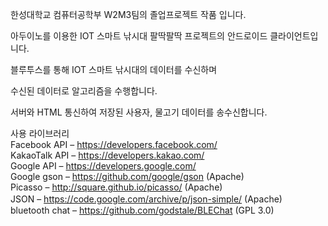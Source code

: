 한성대학교 컴퓨터공학부 W2M3팀의 졸업프로젝트 작품 입니다.

아두이노를 이용한 IOT 스마트 낚시대 팔딱팔딱 프로젝트의 안드로이드 클라이언트입니다.

블루투스를 통해 IOT 스마트 낚시대의 데이터를 수신하며

수신된 데이터로 알고리즘을 수행합니다.

서버와 HTML 통신하여 저장된 사용자, 물고기 데이터를 송수신합니다.

사용 라이브러리 <br>
Facebook API – https://developers.facebook.com/ <br>
KakaoTalk API – https://developers.kakao.com/ <br>
Google API – https://developers.google.com/ <br>
Google gson – https://github.com/google/gson (Apache) <br>
Picasso – http://square.github.io/picasso/ (Apache) <br>
JSON – https://code.google.com/archive/p/json-simple/ (Apache)　<br>
bluetooth chat – https://github.com/godstale/BLEChat (GPL 3.0) <br>
